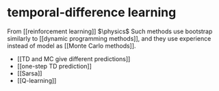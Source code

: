 # temporal-difference learning
From [[reinforcement learning]]
$\physics$
Such methods use bootstrap similarly to [[dynamic programming methods]], and they use experience instead of model as [[Monte Carlo methods]].

- [[TD and MC give different predictions]]
- [[one-step TD prediction]]
- [[Sarsa]]
- [[Q-learning]]